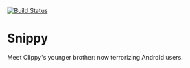 [![Build Status](https://travis-ci.org/ImplodingApps/Snippy.svg)](https://travis-ci.org/ImplodingApps/Snippy)

Snippy
======

Meet Clippy's younger brother: now terrorizing Android users.
